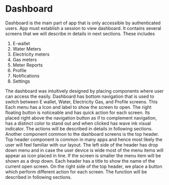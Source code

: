 # Dashboard

Dashboard is the main part of app that is only accessible by authenticated users. App must establish a session to view dashboard.
It contains several screens that we will describe in details in next sections. These includes
1. E-wallet
2. Water Meters
3. Electricity meters
4. Gas meters
5. Meter Reports
6. Profile
7. Notifications
8. Settings

The dashboard was intuitively designed by placing components where user can access the easily. Dashboard has bottom navigation that is used to switch between E wallet, Water, Electricity Gas, and Profile screens.
This Each menu has a Icon and label to show the screen to open. The right floating button is noticeable and has quick action for each screen. Its placed right above the navigation button as if to complement navigation, has a distinct color to stand out and when clicked has wave ink visual indicator. The actions will be described in details in following sections. Another component common to the dashboard screens is the top header. 
Top header component is common in many apps and hence most likely the user will feel familiar with our layout. The left side of the header has drop down menu and in case the user device is wide most of the menu items will 
appear as icon placed in line. If the screen is smaller the menu item will be shown as a drop down. Each header has a title to show the name of the current open screen. On the right side of the top header, we place a button 
which perform different action for each screen. The function will be described in following sections.
